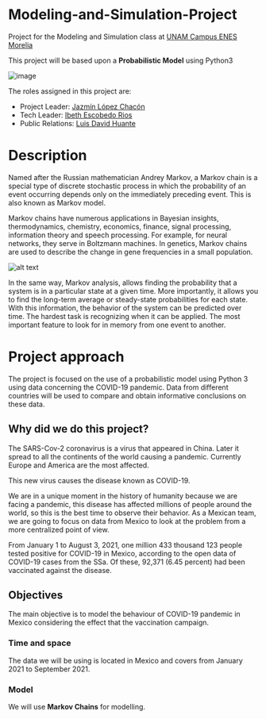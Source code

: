 # Modeling-and-Simulation-Project
Project for the Modeling and Simulation class at [UNAM Campus ENES Morelia](https://www.enesmorelia.unam.mx/) 

This project will be based upon a **Probabilistic Model** using Python3

![image](https://user-images.githubusercontent.com/69777087/137336589-b22dc9ff-16cf-493d-8a90-46fb5f7fff42.png)

The roles assigned in this project are:

+ Project Leader: [Jazmín López Chacón](https://github.com/tipicanerd)
+ Tech Leader: [Ibeth Escobedo Rios](https://github.com/IbtIbeth/)
+ Public Relations: [Luis David Huante](https://github.com/LuisDHuante)


# Description

Named after the Russian mathematician Andrey Markov, a Markov chain is a special type of discrete stochastic process in which the probability of an event occurring depends only on the immediately preceding event. This is also known as Markov model. 

Markov chains have numerous applications in Bayesian insights, thermodynamics, chemistry, economics, finance, signal processing, information theory and speech processing. For example, for neural networks, they serve in Boltzmann machines. In genetics, Markov chains are used to describe the change in gene frequencies in a small population.

![alt text](https://upload.wikimedia.org/wikipedia/commons/thumb/2/2b/Markovkate_01.svg/1200px-Markovkate_01.svg.png)

In the same way, Markov analysis, allows finding the probability that a system is in a particular state at a given time. More importantly, it allows you to find the long-term average or steady-state probabilities for each state. With this information, the behavior of the system can be predicted over time. The hardest task is recognizing when it can be applied. The most important feature to look for in memory from one event to another.


# Project approach

The project is focused on the use of a probabilistic model using Python 3 using data concerning the COVID-19 pandemic. Data from different countries will be used to compare and obtain informative conclusions on these data.

## Why did we do this project?

The SARS-Cov-2 coronavirus is a virus that appeared in China. Later it spread to all the continents of the world causing a pandemic. Currently Europe and America are the most affected.

This new virus causes the disease known as COVID-19.

We are in a unique moment in the history of humanity because we are facing a pandemic, this disease has affected millions of people around the world, so this is the best time to observe their behavior. As a Mexican team, we are going to focus on data from Mexico to look at the problem from a more centralized point of view.

From January 1 to August 3, 2021, one million 433 thousand 123 people tested positive for COVID-19 in Mexico, according to the open data of COVID-19 cases from the SSa. Of these, 92,371 (6.45 percent) had been vaccinated against the disease.

## Objectives
The main objective is to model the behaviour of COVID-19 pandemic in Mexico considering the effect that the vaccination campaign. 
### Time and space
The data we will be using is located in Mexico and covers from January 2021 to September 2021.
### Model
We will use **Markov Chains** for modelling.

